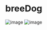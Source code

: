# breeDog
![image](https://user-images.githubusercontent.com/59146328/120080340-09824a00-c0d6-11eb-8652-73cb06b9b5a4.png)
![image](https://user-images.githubusercontent.com/59146328/120080389-4c442200-c0d6-11eb-89f8-4ed9f05ce7d2.png)
